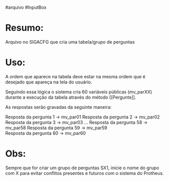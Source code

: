 #arquivo #InputBox

# Resumo:
Arquivo no SIGACFG que cria uma tabela/grupo de perguntas

# Uso:
A ordem que aparece na tabela deve estar na mesma ordem que é desejado que apareça na tela do usuário.

Seguindo essa lógica o sistema cria 60 variáveis públicas (mv_parXX) durante a execução da tabela através do método [[Pergunte]].

As respostas serão gravadas da seguinte maneira:

Resposta da pergunta 1    ->   mv_par01
Resposta da pergunta 2    ->   mv_par02
Resposta da pergunta 3    ->   mv_par03
...
Resposta da pergunta 58  ->   mv_par58
Resposta da pergunta 59  ->   mv_par59  
Resposta da pergunta 60  ->   mv_par60  

# Obs:
Sempre que for criar um grupo de perguntas SX1, inicie o nome do grupo com X para evitar conflitos presentes e futuros com o sistema do Protheus.













